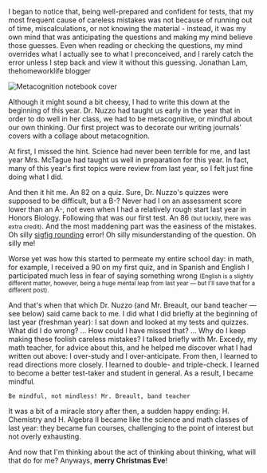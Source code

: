 I began to notice that, being well-prepared and confident for tests, that my most frequent cause of careless mistakes was not because of running out of time, miscalculations, or not knowing the material - instead, it was my own mind that was anticipating the questions and making my mind believe those guesses. Even when reading or checking the questions, my mind overrides what I actually see to what I preconceived, and I rarely catch the error unless I step back and view it without this guessing. Jonathan Lam, thehomeworklife blogger

![Metacognition notebook cover][1]

Although it might sound a bit cheesy, I had to write this down at the beginning of this year. Dr. Nuzzo had taught us early in the year that in order to do well in her class, we had to be metacognitive, or mindful about our own thinking. Our first project was to decorate our writing journals' covers with a collage about metacognition.

At first, I missed the hint. Science had never been terrible for me, and last year Mrs. McTague had taught us well in preparation for this year. In fact, many of this year's first topics were review from last year, so I felt just fine doing what I did.

And then it hit me. An 82 on a quiz. Sure, Dr. Nuzzo's quizzes were supposed to be difficult, but a B-? Never had I on an assessment score lower than an A-, not even when I had a relatively rough start last year in Honors Biology. Following that was our first test. An 86 <small>(but luckily, there was extra credit)</small>. And the most maddening part was the easiness of the mistakes. Oh silly [sigfig rounding][2] error! Oh silly misunderstanding of the question. Oh silly me!

Worse yet was how this started to permeate my entire school day: in math, for example, I received a 90 on my first quiz, and in Spanish and English I participated much less in fear of saying something wrong <small>(English is a slightly different matter, however, being a huge mental leap from last year — but I'll save that for a different post).</small>

And that's when that which Dr. Nuzzo (and Mr. Breault, our band teacher — see below) said came back to me. I did what I did briefly at the beginning of last year (freshman year): I sat down and looked at my tests and quizzes. What did I do wrong? … How could I have missed that? … Why do I keep making these foolish careless mistakes? I talked briefly with Mr. Excedy, my math teacher, for advice about this, and he helped me discover what I had written out above: I over-study and I over-anticipate. From then, I learned to read directions more closely. I learned to double- and triple-check. I learned to become a better test-taker and student in general. As a result, I became mindful.

    Be mindful, not mindless! Mr. Breault, band teacher

It was a bit of a miracle story after then, a sudden happy ending: H. Chemistry and H. Algebra II became like the science and math classes of last year: they became fun courses, challenging to the point of interest but not overly exhausting.

And now that I'm thinking about the act of thinking about thinking, what will that do for me? Anyways, **merry Christmas Eve**!

[1]: http://thehomeworklife.co.nf/images/posts/metacognitionJournal.jpg
[2]: http://www.purplemath.com/modules/rounding2.htm